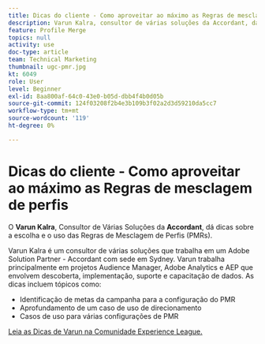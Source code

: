 ```yaml
---
title: Dicas do cliente - Como aproveitar ao máximo as Regras de mesclagem de perfis
description: Varun Kalra, consultor de várias soluções da Accordant, dá dicas sobre a escolha e o uso das Regras de mesclagem de perfis (PMRs).
feature: Profile Merge
topics: null
activity: use
doc-type: article
team: Technical Marketing
thumbnail: ugc-pmr.jpg
kt: 6049
role: User
level: Beginner
exl-id: 8aa800af-64c0-43e0-b05d-dbb4f4b0d05b
source-git-commit: 124f03208f2b4e3b109b3f02a2d3d59210da5cc7
workflow-type: tm+mt
source-wordcount: '119'
ht-degree: 0%

---
```


# Dicas do cliente - Como aproveitar ao máximo as Regras de mesclagem de perfis

O **Varun Kalra**, Consultor de Várias Soluções da **Accordant**, dá dicas sobre a escolha e o uso das Regras de Mesclagem de Perfis (PMRs).

Varun Kalra é um consultor de várias soluções que trabalha em um Adobe Solution Partner - Accordant com sede em Sydney. Varun trabalha principalmente em projetos Audience Manager, Adobe Analytics e AEP que envolvem descoberta, implementação, suporte e capacitação de dados. As dicas incluem tópicos como:

* Identificação de metas da campanha para a configuração do PMR
* Aprofundamento de um caso de uso de direcionamento
* Casos de uso para várias configurações de PMR

[Leia as Dicas de Varun na Comunidade Experience League.](https://experienceleaguecommunities.adobe.com/t5/adobe-audience-manager-blogs/getting-the-most-out-of-profile-merge-rules-tips-tricks-and/ba-p/372248)
